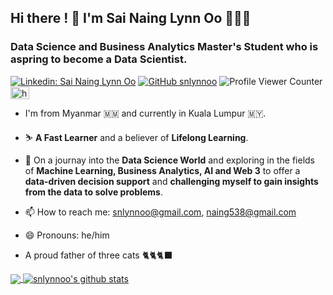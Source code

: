 <h2 align="left">Hi there ! 👋 I'm Sai Naing Lynn Oo 👨🏻‍💻</h2>
<h3 align="left">Data Science and Business Analytics Master's Student who is aspring to become a Data Scientist.</h3>

[![Linkedin: Sai Naing Lynn Oo](https://img.shields.io/badge/-SaiNaingLynnOo-blue?style=flat-square&logo=Linkedin&logoColor=white&link=https://www.linkedin.com/in/snlynnoo/)](https://www.linkedin.com/in/snlynnoo/)
[![GitHub snlynnoo](https://img.shields.io/github/followers/snlynnoo?label=follow&style=social)](https://cdn.jsdelivr.net/npm/simple-icons@v3/icons/github.svg)
![Profile Viewer Counter](https://komarev.com/ghpvc/?username=snlynnoo&color=brightgreen)
<a href="https://www.kaggle.com/sainainglynnoo" target="blank"><img align="center" src="https://raw.githubusercontent.com/rahuldkjain/github-profile-readme-generator/master/src/images/icons/Social/kaggle.svg" alt="https://www.kaggle.com/sainainglynnoo" height="20" width="30" /></a>

- I'm from Myanmar 🇲🇲 and currently in Kuala Lumpur 🇲🇾.

- ⛷ **A Fast Learner** and a believer of **Lifelong Learning**.

- 🚗 On a journay into the **Data Science World** and exploring in the fields of **Machine Learning, Business Analytics, AI and Web 3** to offer a **data-driven decision support** and  **challenging myself to gain insights from the data to solve problems**.

- 📫 How to reach me: snlynnoo@gmail.com, naing538@gmail.com

- 😄 Pronouns: he/him

- A proud father of three cats 🐈🐈🐈‍⬛


<a href="https://github.com/snlynnoo" target="_blank">
  <img align="center" src="https://github-readme-stats.vercel.app/api/top-langs/?username=snlynnoo&theme=light&hide=jupyter%20notebook&langs_count=10" />
</a>

<a href="https://github.com/snlynnoo" target="_blank">
 <img align="center" src="https://github-readme-stats.vercel.app/api?username=snlynnoo&show_icons=true&theme=light&line_height=27" alt="snlynnoo's github stats"/>
</a>
